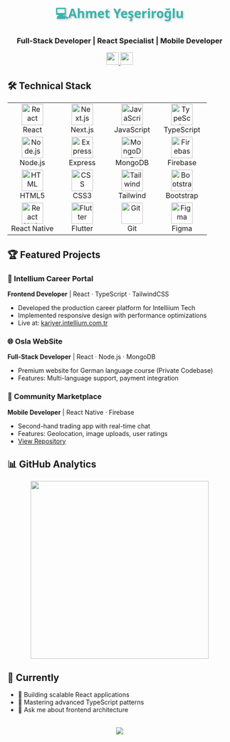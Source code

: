 <div align="center">
  <!-- Static Name Header with Beautiful Typography -->
  <h1>
    <span style="font-family: 'Segoe UI', Tahoma, Geneva, Verdana, sans-serif; color: #38B2AC; text-shadow: 2px 2px 4px rgba(0,0,0,0.2);">💻Ahmet Yeşeriroğlu</span>
  </h1>

  <h3>Full-Stack Developer | React Specialist | Mobile Developer</h3>

  <!-- Enlarged Social Badges -->
  <p align="center">
    <a href="https://www.linkedin.com/in/ahmetyeserir/" target="_blank">
      <img src="https://img.shields.io/badge/-LinkedIn-0A66C2?style=for-the-badge&logo=linkedin&logoColor=white&link=https://www.linkedin.com/in/ahmetyeserir/" height="28"/>
    </a>
    <a href="mailto:ahmetyeserirogluu@gmail.com" target="_blank">
      <img src="https://img.shields.io/badge/-Gmail-EA4335?style=for-the-badge&logo=gmail&logoColor=white&link=mailto:ahmetyeserirogluu@gmail.com" height="28"/>
    </a>
  </p>
</div>

## 🛠 Technical Stack
<div align="center">
  <table>
    <!-- Row 1 -->
    <tr>
      <td align="center" width="96">
        <img src="https://skillicons.dev/icons?i=react" width="48" height="48" alt="React" />
        <br>React
      </td>
      <td align="center" width="96">
        <img src="https://skillicons.dev/icons?i=nextjs" width="48" height="48" alt="Next.js" />
        <br>Next.js
      </td>
      <td align="center" width="96">
        <img src="https://skillicons.dev/icons?i=js" width="48" height="48" alt="JavaScript" />
        <br>JavaScript
      </td>
      <td align="center" width="96">
        <img src="https://skillicons.dev/icons?i=ts" width="48" height="48" alt="TypeScript" />
        <br>TypeScript
      </td>
    </tr>
    <!-- Row 2 -->
    <tr>
      <td align="center" width="96">
        <img src="https://skillicons.dev/icons?i=nodejs" width="48" height="48" alt="Node.js" />
        <br>Node.js
      </td>
      <td align="center" width="96">
        <img src="https://skillicons.dev/icons?i=express" width="48" height="48" alt="Express" />
        <br>Express
      </td>
      <td align="center" width="96">
        <img src="https://skillicons.dev/icons?i=mongodb" width="48" height="48" alt="MongoDB" />
        <br>MongoDB
      </td>
      <td align="center" width="96">
        <img src="https://skillicons.dev/icons?i=firebase" width="48" height="48" alt="Firebase" />
        <br>Firebase
      </td>
    </tr>
    <!-- Row 3 -->
    <tr>
      <td align="center" width="96">
        <img src="https://skillicons.dev/icons?i=html" width="48" height="48" alt="HTML" />
        <br>HTML5
      </td>
      <td align="center" width="96">
        <img src="https://skillicons.dev/icons?i=css" width="48" height="48" alt="CSS" />
        <br>CSS3
      </td>
      <td align="center" width="96">
        <img src="https://skillicons.dev/icons?i=tailwind" width="48" height="48" alt="Tailwind" />
        <br>Tailwind
      </td>
      <td align="center" width="96">
        <img src="https://skillicons.dev/icons?i=bootstrap" width="48" height="48" alt="Bootstrap" />
        <br>Bootstrap
      </td>
    </tr>
    <!-- Row 4 -->
    <tr>
      <td align="center" width="96">
        <img src="https://skillicons.dev/icons?i=reactnative" width="48" height="48" alt="React Native" />
        <br>React Native
      </td>
      <td align="center" width="96">
        <img src="https://skillicons.dev/icons?i=flutter" width="48" height="48" alt="Flutter" />
        <br>Flutter
      </td>
      <td align="center" width="96">
        <img src="https://skillicons.dev/icons?i=git" width="48" height="48" alt="Git" />
        <br>Git
      </td>
      <td align="center" width="96">
        <img src="https://skillicons.dev/icons?i=figma" width="48" height="48" alt="Figma" />
        <br>Figma
      </td>
    </tr>
  </table>
</div>

## 🏆 Featured Projects

### 🏢 Intellium Career Portal
**Frontend Developer** | React · TypeScript · TailwindCSS  
- Developed the production career platform for Intelliium Tech
- Implemented responsive design with performance optimizations
- Live at: [kariyer.intellium.com.tr](https://kariyer.intellium.com.tr)

### 🌐 Osla WebSite
**Full-Stack Developer** | React · Node.js · MongoDB  
- Premium website for German language course (Private Codebase)
- Features: Multi-language support, payment integration

### 📱 Community Marketplace
**Mobile Developer** | React Native · Firebase  
- Second-hand trading app with real-time chat
- Features: Geolocation, image uploads, user ratings
- [View Repository](https://github.com/AhmetYeserir/community-marketplace)

## 📊 GitHub Analytics
<div align="center">
  <img width="400" src="https://github-readme-stats.vercel.app/api?username=AhmetYeserir&show_icons=true&theme=radical&hide_border=true&include_all_commits=true" />
</div>

## 🌟 Currently
- 🔭 Building scalable React applications
- 🌱 Mastering advanced TypeScript patterns
- 💬 Ask me about frontend architecture

<div align="center">
  <br/>
  <img src="https://capsule-render.vercel.app/api?type=waving&color=gradient&height=60&section=footer&width=100%"/>
</div>
